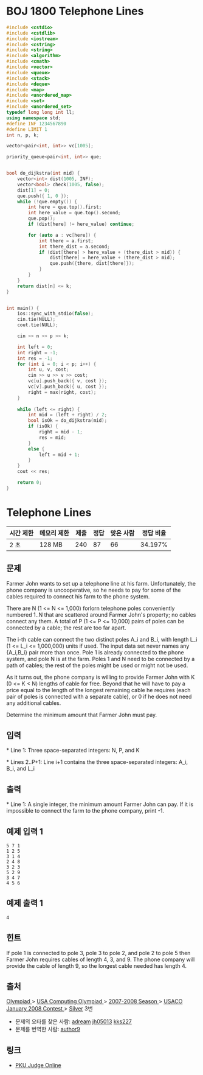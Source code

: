 # BOJ 1800 Telephone Lines

```c++
#include <cstdio>
#include <cstdlib>
#include <iostream>
#include <cstring>
#include <string>
#include <algorithm>
#include <cmath>
#include <vector>
#include <queue>
#include <stack>
#include <deque>
#include <map>
#include <unordered_map>
#include <set>
#include <unordered_set>
typedef long long int ll;
using namespace std;
#define INF 1234567890
#define LIMIT 1
int n, p, k;

vector<pair<int, int>> vc[1005];

priority_queue<pair<int, int>> que;


bool do_dijkstra(int mid) {
	vector<int> dist(1005, INF);
	vector<bool> check(1005, false);
	dist[1] = 0;
	que.push({ 1, 0 });
	while (!que.empty()) {
		int here = que.top().first;
		int here_value = que.top().second;
		que.pop();
		if (dist[here] != here_value) continue;

		for (auto a : vc[here]) {
			int there = a.first;
			int there_dist = a.second;
			if (dist[there] > here_value + (there_dist > mid)) {
				dist[there] = here_value + (there_dist > mid);
				que.push({there, dist[there]});
			}
		}
	}
	return dist[n] <= k;
}


int main() {
	ios::sync_with_stdio(false);
	cin.tie(NULL);
	cout.tie(NULL);

	cin >> n >> p >> k;

	int left = 0;
	int right = -1;
	int res = -1;
	for (int i = 0; i < p; i++) {
		int u, v, cost;
		cin >> u >> v >> cost;
		vc[u].push_back({ v, cost });
		vc[v].push_back({ u, cost });
		right = max(right, cost);
	}
	
	while (left <= right) {
		int mid = (left + right) / 2;
		bool isOk = do_dijkstra(mid);
		if (isOk) {
			right = mid - 1;
			res = mid;
		}
		else {
			left = mid + 1;
		}
	}
	cout << res;

	return 0;
}


```



# Telephone Lines

| 시간 제한 | 메모리 제한 | 제출 | 정답 | 맞은 사람 | 정답 비율 |
| --------- | ----------- | ---- | ---- | --------- | --------- |
| 2 초      | 128 MB      | 240  | 87   | 66        | 34.197%   |

## 문제

Farmer John wants to set up a telephone line at his farm. Unfortunately, the phone company is uncooperative, so he needs to pay for some of the cables required to connect his farm to the phone system.

There are N (1 <= N <= 1,000) forlorn telephone poles conveniently numbered 1..N that are scattered around Farmer John's property; no cables connect any them.  A total of P (1 <= P <= 10,000) pairs of poles can be connected by a cable; the rest are too far apart.

The i-th cable can connect the two distinct poles A_i and B_i, with length L_i (1 <= L_i <= 1,000,000) units if used. The input data set never names any {A_i,B_i} pair more than once. Pole 1 is already connected to the phone system, and pole N is at the farm. Poles 1 and N need to be connected by a path of cables; the rest of the poles might be used or might not be used.

As it turns out, the phone company is willing to provide Farmer John with K (0 <= K < N) lengths of cable for free. Beyond that he will have to pay a price equal to the length of the longest remaining cable he requires (each pair of poles is connected with a separate cable), or 0 if he does not need any additional cables.

Determine the minimum amount that Farmer John must pay.

## 입력

\* Line 1: Three space-separated integers: N, P, and K

\* Lines 2..P+1: Line i+1 contains the three space-separated integers: A_i, B_i, and L_i

## 출력

\* Line 1: A single integer, the minimum amount Farmer John can pay. If it is impossible to connect the farm to the phone company, print -1.



## 예제 입력 1

```
5 7 1
1 2 5
3 1 4
2 4 8
3 2 3
5 2 9
3 4 7
4 5 6
```

## 예제 출력 1

```
4
```

## 힌트

If pole 1 is connected to pole 3, pole 3 to pole 2, and pole 2 to pole 5 then Farmer John requires cables of length 4, 3, and 9. The phone company will provide the cable of length 9, so the longest cable needed has length 4.

## 출처

[Olympiad ](https://www.acmicpc.net/category/2)> [USA Computing Olympiad ](https://www.acmicpc.net/category/106)> [2007-2008 Season ](https://www.acmicpc.net/category/146)> [USACO January 2008 Contest ](https://www.acmicpc.net/category/151)> [Silver](https://www.acmicpc.net/category/detail/682) 3번

- 문제의 오타를 찾은 사람: [adream](https://www.acmicpc.net/user/adream) [jh05013](https://www.acmicpc.net/user/jh05013) [kks227](https://www.acmicpc.net/user/kks227)
- 문제를 번역한 사람: [author9](https://www.acmicpc.net/user/author9)

## 링크

- [PKU Judge Online](http://poj.org/problem?id=3662)